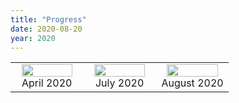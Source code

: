 ```yaml
---
title: "Progress"
date: 2020-08-20
year: 2020
---
```


<table>
  <tr>
    <td width="33%" align="center">
      <img src="{{ '/files/2020/08/full-beard-2020-04.jpg' | relative_url }}" width="90%"/>
      <br/>
      April 2020
    </td>
    <td width="33%" align="center">
      <img src="{{ '/files/2020/08/trimmed-beard-2020-07.jpg' | relative_url }}" width="90%"/>
      <br/>
      July 2020
    </td>
    <td width="33%" align="center">
      <img src="{{ '/files/2020/08/mustache-2020-08.jpg' | relative_url }}" width="90%"/>
      <br/>
      August 2020
    </td>
  </tr>
</table>
